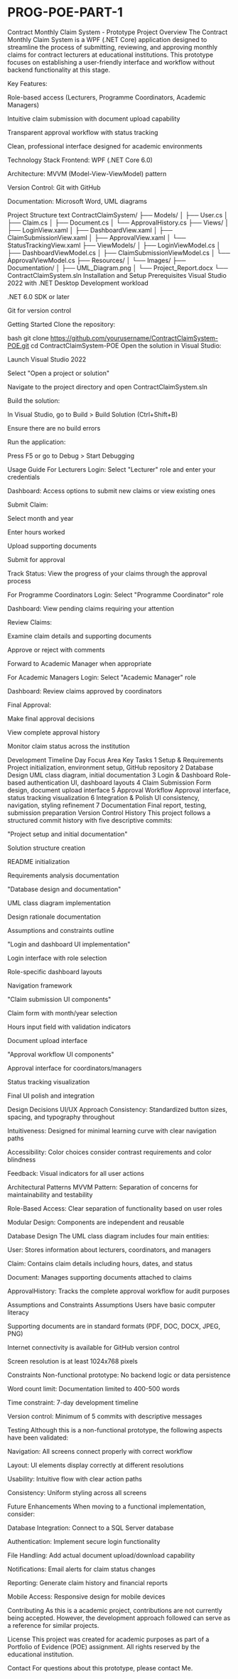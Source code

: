 # PROG-POE-PART-1
Contract Monthly Claim System - Prototype
Project Overview
The Contract Monthly Claim System is a WPF (.NET Core) application designed to streamline the process of submitting, reviewing, and approving monthly claims for contract lecturers at educational institutions. This prototype focuses on establishing a user-friendly interface and workflow without backend functionality at this stage.

Key Features:

Role-based access (Lecturers, Programme Coordinators, Academic Managers)

Intuitive claim submission with document upload capability

Transparent approval workflow with status tracking

Clean, professional interface designed for academic environments

Technology Stack
Frontend: WPF (.NET Core 6.0)

Architecture: MVVM (Model-View-ViewModel) pattern

Version Control: Git with GitHub

Documentation: Microsoft Word, UML diagrams

Project Structure
text
ContractClaimSystem/
├── Models/
│   ├── User.cs
│   ├── Claim.cs
│   ├── Document.cs
│   └── ApprovalHistory.cs
├── Views/
│   ├── LoginView.xaml
│   ├── DashboardView.xaml
│   ├── ClaimSubmissionView.xaml
│   ├── ApprovalView.xaml
│   └── StatusTrackingView.xaml
├── ViewModels/
│   ├── LoginViewModel.cs
│   ├── DashboardViewModel.cs
│   ├── ClaimSubmissionViewModel.cs
│   └── ApprovalViewModel.cs
├── Resources/
│   └── Images/
├── Documentation/
│   ├── UML_Diagram.png
│   └── Project_Report.docx
└── ContractClaimSystem.sln
Installation and Setup
Prerequisites
Visual Studio 2022 with .NET Desktop Development workload

.NET 6.0 SDK or later

Git for version control

Getting Started
Clone the repository:

bash
git clone https://github.com/yourusername/ContractClaimSystem-POE.git
cd ContractClaimSystem-POE
Open the solution in Visual Studio:

Launch Visual Studio 2022

Select "Open a project or solution"

Navigate to the project directory and open ContractClaimSystem.sln

Build the solution:

In Visual Studio, go to Build > Build Solution (Ctrl+Shift+B)

Ensure there are no build errors

Run the application:

Press F5 or go to Debug > Start Debugging

Usage Guide
For Lecturers
Login: Select "Lecturer" role and enter your credentials

Dashboard: Access options to submit new claims or view existing ones

Submit Claim:

Select month and year

Enter hours worked

Upload supporting documents

Submit for approval

Track Status: View the progress of your claims through the approval process

For Programme Coordinators
Login: Select "Programme Coordinator" role

Dashboard: View pending claims requiring your attention

Review Claims:

Examine claim details and supporting documents

Approve or reject with comments

Forward to Academic Manager when appropriate

For Academic Managers
Login: Select "Academic Manager" role

Dashboard: Review claims approved by coordinators

Final Approval:

Make final approval decisions

View complete approval history

Monitor claim status across the institution

Development Timeline
Day	Focus Area	Key Tasks
1	Setup & Requirements	Project initialization, environment setup, GitHub repository
2	Database Design	UML class diagram, initial documentation
3	Login & Dashboard	Role-based authentication UI, dashboard layouts
4	Claim Submission	Form design, document upload interface
5	Approval Workflow	Approval interface, status tracking visualization
6	Integration & Polish	UI consistency, navigation, styling refinement
7	Documentation	Final report, testing, submission preparation
Version Control History
This project follows a structured commit history with five descriptive commits:

"Project setup and initial documentation"

Solution structure creation

README initialization

Requirements analysis documentation

"Database design and documentation"

UML class diagram implementation

Design rationale documentation

Assumptions and constraints outline

"Login and dashboard UI implementation"

Login interface with role selection

Role-specific dashboard layouts

Navigation framework

"Claim submission UI components"

Claim form with month/year selection

Hours input field with validation indicators

Document upload interface

"Approval workflow UI components"

Approval interface for coordinators/managers

Status tracking visualization

Final UI polish and integration

Design Decisions
UI/UX Approach
Consistency: Standardized button sizes, spacing, and typography throughout

Intuitiveness: Designed for minimal learning curve with clear navigation paths

Accessibility: Color choices consider contrast requirements and color blindness

Feedback: Visual indicators for all user actions

Architectural Patterns
MVVM Pattern: Separation of concerns for maintainability and testability

Role-Based Access: Clear separation of functionality based on user roles

Modular Design: Components are independent and reusable

Database Design
The UML class diagram includes four main entities:

User: Stores information about lecturers, coordinators, and managers

Claim: Contains claim details including hours, dates, and status

Document: Manages supporting documents attached to claims

ApprovalHistory: Tracks the complete approval workflow for audit purposes

Assumptions and Constraints
Assumptions
Users have basic computer literacy

Supporting documents are in standard formats (PDF, DOC, DOCX, JPEG, PNG)

Internet connectivity is available for GitHub version control

Screen resolution is at least 1024x768 pixels

Constraints
Non-functional prototype: No backend logic or data persistence

Word count limit: Documentation limited to 400-500 words

Time constraint: 7-day development timeline

Version control: Minimum of 5 commits with descriptive messages

Testing
Although this is a non-functional prototype, the following aspects have been validated:

Navigation: All screens connect properly with correct workflow

Layout: UI elements display correctly at different resolutions

Usability: Intuitive flow with clear action paths

Consistency: Uniform styling across all screens

Future Enhancements
When moving to a functional implementation, consider:

Database Integration: Connect to a SQL Server database

Authentication: Implement secure login functionality

File Handling: Add actual document upload/download capability

Notifications: Email alerts for claim status changes

Reporting: Generate claim history and financial reports

Mobile Access: Responsive design for mobile devices

Contributing
As this is a academic project, contributions are not currently being accepted. However, the development approach followed can serve as a reference for similar projects.

License
This project was created for academic purposes as part of a Portfolio of Evidence (POE) assignment. All rights reserved by the educational institution.

Contact
For questions about this prototype, please contact Me.

